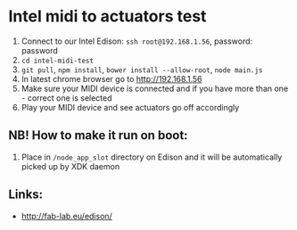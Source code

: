 # Intel midi to actuators test

1. Connect to our Intel Edison: `ssh root@192.168.1.56`, password: password
2. `cd intel-midi-test`
3. `git pull`, `npm install`, `bower install --allow-root`, `node main.js`
4. In latest chrome browser go to http://192.168.1.56
5. Make sure your MIDI device is connected and if you have more than one - correct one is selected
6. Play your MIDI device and see actuators go off accordingly

## NB! How to make it run on boot:

1. Place in `/node_app_slot` directory on Edison and it will be automatically picked up by XDK daemon

## Links:
* http://fab-lab.eu/edison/

